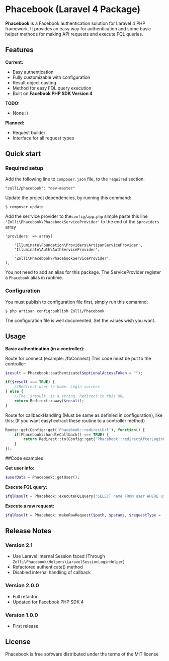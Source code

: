 # Phacebook (Laravel 4 Package)

**Phacebook** is a Facebook authentication solution for Laravel 4 PHP framework. It provides an easy way for authentication and some basic helper methods for making API requests and execute FQL queries.

## Features

**Current:**
- Easy authentication
- Fully customizable with configuration
- Result object casting
- Method for easy FQL query execution
- Built on **Facebook PHP SDK Version 4**

**TODO:**
- None :)

**Planned:**
- Request builder
- Interface for all request types

## Quick start

### Required setup

Add the following line to `composer.json` file, to the `required` section.

    "zolli/phacebook": "dev-master"

Update the project dependencies, by running this command:

    $ composer update

Add the serrvice provider to the`config/app.php` simple paste this line `'Zolli\Phacebook\PhacebookServiceProvider'`
to the end of the `$providers` array

    'providers' => array(

        'Illuminate\Foundation\Providers\ArtisanServiceProvider',
        'Illuminate\Auth\AuthServiceProvider',
        ...
        'Zolli\Phacebook\PhacebookServiceProvider',
    ),

You not need to add an alias for this package. The ServiceProvider register a `Phacebook` alias in runtime.

### Configuration

You must publish to configuration file first, simply run this comamnd:

	$ php artisan config:publish Zolli/Phacebook

The configuration file is well documented. Set the values wish you want.

## Usage

**Basic authentication (in a controller):**

Route for connect (example: /fbConnect)
This code must be put to the controller:
```php
$result = Phacebook::authenticate($optionalAccessToken = "");

if($result === TRUE) {
    //Redirect user to home. Login success
} else {
    //The `$result` is a string. Redirect to this URL
    return Redirect::away($result);
}
```

Route for callbackHandling (Must be same as definied in configuration), like this:
(If you want easyl extract these routine to a controller method)

```php
Route::get(Config::get('Phacebook::redirectUrl'), function() {
    if(Phacebook::handleCallback() === TRUE) {
        return Redirect::to(Config::get("Phacebook::redirectAfterLoginUrl"));
    }
});
```

##Code examples

**Get user info:**
```php
$userData = Phacebook::getUser();
```

**Execute FQL query:**
```php
$fqlResult = Phacebook::executeFQLQuery("SELECT name FROM user WHERE uid = me()")->asArray();
```

**Execute a raw request:**
```php
$fqlResult = Phacebook::makeRawRequest($path, $params, $requestType = 'GET');
```

## Release Notes

### Version 2.1
* Use Laravel internal Session faced (Through `Zolli\Phacebook\Helpers\LaravelSessionLoginHelper`)
* Refactored authenticate() method
* Disabled internal handling of callback

### Version 2.0.0
* Full refactor
* Updated for Facebook PHP SDK 4

### Version 1.0.0
* First release

## License

Phacebook is free software distributed under the terms of the MIT license
